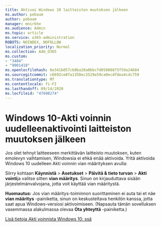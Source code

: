 ```yaml
---
title: Aktivoi Windows 10 laitteiston muutoksen jälkeen
ms.author: pebaum
author: pebaum
manager: mnirkhe
ms.audience: Admin
ms.topic: article
ms.service: o365-administration
ROBOTS: NOINDEX, NOFOLLOW
localization_priority: Normal
ms.collection: Adm_O365
ms.custom:
- "3484"
- "9001418"
ms.openlocfilehash: 6e341b057cb0ba20a0bbcfd05008875f59a24684
ms.sourcegitcommit: c6692ce0fa1358ec3529e59ca0ecdfdea4cdc759
ms.translationtype: MT
ms.contentlocale: fi-FI
ms.lasthandoff: 09/14/2020
ms.locfileid: "47698274"
---
```

# <a name="reactivating-windows-10-after-a-hardware-change"></a>Windows 10-Akti voinnin uudelleenaktivointi laitteiston muutoksen jälkeen

Jos olet tehnyt laitteeseen merkittävän laitteisto muutoksen, kuten emolevyn vaihtamisen, Windowsia ei ehkä enää aktivoida. Yritä aktivoida Windows 10 uudelleen Akti voinnin vian määrityksen avulla:

Siirry kohtaan **Käynnistä**  >  **Asetukset**  >  **Päivitä & tieto turvan**  >  **Akti vointi**ja valitse sitten **vian määritys**. Sinun on kirjauduttava sisään järjestelmänvalvojana, jotta voit käyttää vian määritystä.

**Huomautus:** Jos vian määritys-toiminnon suorittaminen ei auta tai et näe **vian määritys** -painiketta, sinun on keskusteltava henkilön kanssa, jotta saat apua Windows-versiosi aktivoimiseen. (Napsauta tämän sovelluksen vasemmassa alakulmassa olevaa **Ota yhteyttä** -painiketta.)

[Lisä tietoja Akti voinnista Windows 10: ssä](https://support.microsoft.com/help/12440/windows-10-activate)
